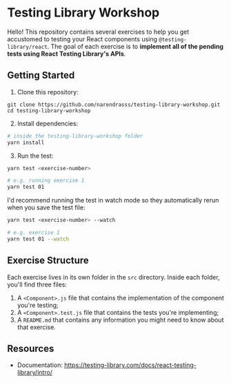# Testing Library Workshop

Hello! This repository contains several exercises to help you get accustomed to testing your React components using `@testing-library/react`. The goal of each exercise is to **implement all of the pending tests using React Testing Library's APIs**.

## Getting Started

1. Clone this repository:

```
git clone https://github.com/narendrasss/testing-library-workshop.git
cd testing-library-workshop
```

2. Install dependencies:

```sh
# inside the testing-library-workshop folder
yarn install
```

3. Run the test:

```sh
yarn test <exercise-number>

# e.g. running exercise 1
yarn test 01
```

I'd recommend running the test in watch mode so they automatically rerun when you save the test file:

```sh
yarn test <exercise-number> --watch

# e.g. exercise 1
yarn test 01 --watch
```

## Exercise Structure

Each exercise lives in its own folder in the `src` directory. Inside each folder, you'll find three files:

1. A `<Component>.js` file that contains the implementation of the component you're testing;
2. A `<Component>.test.js` file that contains the tests you're implementing;
3. A `README.md` that contains any information you might need to know about that exercise.

## Resources

- Documentation: https://testing-library.com/docs/react-testing-library/intro/

